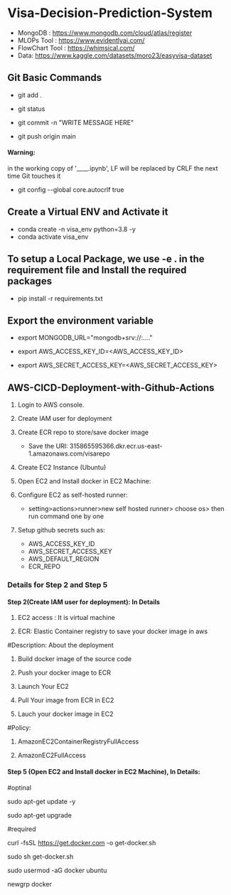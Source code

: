 # Visa-Decision-Prediction-System


- MongoDB :   https://www.mongodb.com/cloud/atlas/register
- MLOPs Tool : https://www.evidentlyai.com/
- FlowChart Tool : https://whimsical.com/
- Data: https://www.kaggle.com/datasets/moro23/easyvisa-dataset

## Git Basic Commands

- git add .

- git status

- git commit -n "WRITE MESSAGE HERE" 

- git push origin main

#### Warning: 

in the working copy of '____.ipynb', LF will be replaced by CRLF the next time Git touches it

- git config --global core.autocrlf true


## Create a Virtual ENV and Activate it

- conda create -n visa_env python=3.8 -y
- conda activate visa_env

## To setup a Local Package, we use -e . in the requirement file and Install the required packages
- pip install -r requirements.txt


## Export the environment variable

- export MONGODB_URL="mongodb+srv://<username>:<password>...."

- export AWS_ACCESS_KEY_ID=<AWS_ACCESS_KEY_ID>

- export AWS_SECRET_ACCESS_KEY=<AWS_SECRET_ACCESS_KEY>

## AWS-CICD-Deployment-with-Github-Actions

1. Login to AWS console.

2. Create IAM user for deployment

3. Create ECR repo to store/save docker image
    
    - Save the URI: 315865595366.dkr.ecr.us-east-1.amazonaws.com/visarepo

4. Create EC2 Instance (Ubuntu)

5. Open EC2 and Install docker in EC2 Machine:

6. Configure EC2 as self-hosted runner:
    - setting>actions>runner>new self hosted runner> choose os> then run command one by one

7. Setup github secrets such as:

    - AWS_ACCESS_KEY_ID
    - AWS_SECRET_ACCESS_KEY
    - AWS_DEFAULT_REGION
    - ECR_REPO

### Details for Step 2 and Step 5

#### Step 2(Create IAM user for deployment): In Details 

1. EC2 access : It is virtual machine

2. ECR: Elastic Container registry to save your docker image in aws


#Description: About the deployment

1. Build docker image of the source code

2. Push your docker image to ECR

3. Launch Your EC2 

4. Pull Your image from ECR in EC2

5. Lauch your docker image in EC2

#Policy:

1. AmazonEC2ContainerRegistryFullAccess

2. AmazonEC2FullAccess



#### Step 5 (Open EC2 and Install docker in EC2 Machine), In Details:

#optinal

sudo apt-get update -y

sudo apt-get upgrade

#required

curl -fsSL https://get.docker.com -o get-docker.sh

sudo sh get-docker.sh

sudo usermod -aG docker ubuntu

newgrp docker
